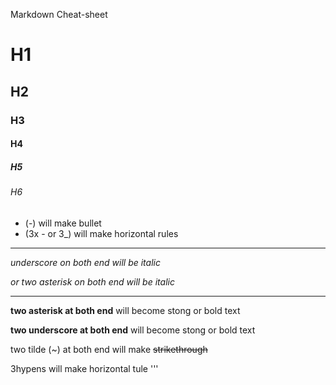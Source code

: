 Markdown Cheat-sheet
# H1
## H2
### H3
#### H4
##### H5
###### H6

- (-) will make bullet
- (3x - or 3_) will make horizontal rules
 
---
<!--italic-->
_underscore on both end will be italic_

*or two asterisk on both end will be italic*

---

<!--strong-->
**two asterisk at both end** will become stong or bold text

__two underscore at both end__ will become stong or bold text

<!--cross out-->
two tilde (~) at both end will make ~~strikethrough~~

<!-- horizontal rule-->
3hypens will make horizontal tule '''

